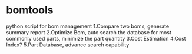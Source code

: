 # bomtools
python script for bom management
1.Compare two boms, generate summary report 
2.Optimize Bom, auto search the database for most commonly used parts, minimize the part quantity
3.Cost Estimation
4.Cost Index?
5.Part Database, advance search capability
